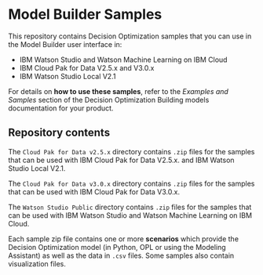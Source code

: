 # Model Builder Samples
This repository contains Decision Optimization samples that you can use in the Model Builder user interface in:
- IBM Watson Studio and Watson Machine Learning on IBM Cloud
- IBM Cloud Pak for Data V2.5.x and V3.0.x
- IBM Watson Studio Local V2.1

For details on **how to use these samples**, refer to the *Examples and Samples* section of the Decision Optimization Building models documentation for your product.



## Repository contents
The `Cloud Pak for Data v2.5.x` directory contains  `.zip` files for the samples that can be used with IBM Cloud Pak for Data V2.5.x. and IBM Watson Studio Local V2.1.

The `Cloud Pak for Data v3.0.x` directory contains `.zip` files for the samples that can be used with IBM Cloud Pak for Data V3.0.x.

The `Watson Studio Public` directory contains `.zip` files for the samples that can be used with IBM Watson Studio and Watson Machine Learning on IBM Cloud.

Each sample zip file contains one or more **scenarios** which provide the Decision Optimization model (in Python, OPL or using the Modeling Assistant) as well as the data in `.csv` files. Some samples also contain visualization files.
